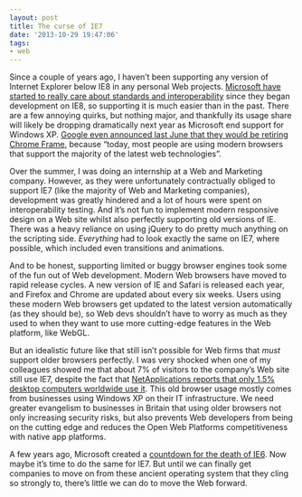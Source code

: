 ```yaml
---
layout: post
title: The curse of IE7
date: '2013-10-29 19:47:06'
tags:
- web
---
```


Since a couple of years ago, I haven’t been supporting any version of Internet Explorer below IE8 in any personal Web projects. [Microsoft have started to really care about standards and interoperability](http://joshtumath.me.uk/2013/05/06/why-we-need-to-stop-hating-internet-explorer/ "Why we need to stop hating Internet Explorer") since they began development on IE8, so supporting it is much easier than in the past. There are a few annoying quirks, but nothing major, and thankfully its usage share will likely be dropping dramatically next year as Microsoft end support for Windows XP. [Google even announced last June that they would be retiring Chrome Frame](http://blog.chromium.org/2013/06/retiring-chrome-frame.html), because “today, most people are using modern browsers that support the majority of the latest web technologies”.

Over the summer, I was doing an internship at a Web and Marketing company. However, as they were unfortunately contractually obliged to support IE7 (like the majority of Web and Marketing companies), development was greatly hindered and a lot of hours were spent on interoperability testing. And it’s not fun to implement modern responsive design on a Web site whilst also perfectly supporting old versions of IE. There was a heavy reliance on using jQuery to do pretty much anything on the scripting side. *Everything* had to look exactly the same on IE7, where possible, which included even transitions and animations.

And to be honest, supporting limited or buggy browser engines took some of the fun out of Web development. Modern Web browsers have moved to rapid release cycles. A new version of IE and Safari is released each year, and Firefox and Chrome are updated about every six weeks. Users using these modern Web browsers get updated to the latest version automatically (as they should be), so Web devs shouldn’t have to worry as much as they used to when they want to use more cutting-edge features in the Web platform, like WebGL.

But an idealistic future like that still isn’t possible for Web firms that *must* support older browsers perfectly. I was very shocked when one of my colleagues showed me that about 7% of visitors to the company’s Web site still use IE7, despite the fact that [NetApplications reports that only 1.5% desktop computers worldwide use it](http://netmarketshare.com/). This old browser usage mostly comes from businesses using Windows XP on their IT infrastructure. We need greater evangelism to businesses in Britain that using older browsers not only increasing security risks, but also prevents Web developers from being on the cutting edge and reduces the Open Web Platforms competitiveness with native app platforms.

A few years ago, Microsoft created a [countdown for the death of IE6](http://www.ie6countdown.com/). Now maybe it’s time to do the same for IE7. But until we can finally get companies to move on from these ancient operating system that they cling so strongly to, there’s little we can do to move the Web forward.


